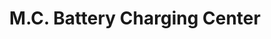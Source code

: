---
title: "M.C. Battery Charging Center"
url: /ganta/m-c-battery-charging-center/
shop: electronics
---